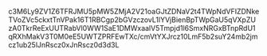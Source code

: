 c3M6Ly9ZV1Z6TFRJMU5pMW5ZMjA2V21oaGJtZDNaV2t4TWpNdVFIZDNkeTVoZVc5ckxtTnVPak16T1RBCgp2bGVzczovL1lYVjBienBpTWpGaU5qVXpZUzA0TkrReExUUTRabVl0WW1SaE1DMWxaalV5Tmpjd1l6SmxNRGxBTnpRdU1qRXhMakV3T0M0eE5UWTZPRFEwTXc/cmVtYXJrcz10LmF5b2suY24mb2jmcz1ub25lJnRscz0xJnRscz0d3d3L
